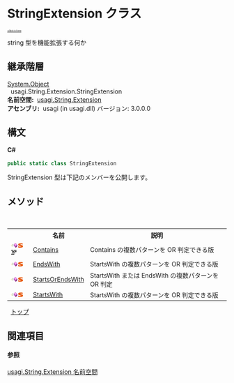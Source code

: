 # StringExtension クラス

<div style="font-size:30%"><a href="https://github.com/usagi/usagi.cs/blob/master/docs/Home.md">≪Back to Home</a></div> 

string 型を機能拡張する何か


## 継承階層
<a href="http://msdn2.microsoft.com/ja-jp/library/e5kfa45b" target="_blank">System.Object</a><br />&nbsp;&nbsp;usagi.String.Extension.StringExtension<br /><strong>名前空間:</strong>
&nbsp;<a href="N_usagi_String_Extension.md">usagi.String.Extension</a><br /><strong>アセンブリ:</strong>
&nbsp;usagi (in usagi.dll) バージョン: 3.0.0.0

## 構文

**C#**<br />
``` C#
public static class StringExtension
```

StringExtension 型は下記のメンバーを公開します。


## メソッド
&nbsp;<table><tr><th></th><th>名前</th><th>説明</th></tr><tr><td>![Public メソッド](media/pubmethod.gif "Public メソッド")![静的メンバー](media/static.gif "静的メンバー")![Code example](media/CodeExample.png "Code example")</td><td><a href="M_usagi_String_Extension_StringExtension_Contains.md">Contains</a></td><td>
Contains の複数パターンを OR 判定できる版</td></tr><tr><td>![Public メソッド](media/pubmethod.gif "Public メソッド")![静的メンバー](media/static.gif "静的メンバー")</td><td><a href="M_usagi_String_Extension_StringExtension_EndsWith.md">EndsWith</a></td><td>
StartsWith の複数パターンを OR 判定できる版</td></tr><tr><td>![Public メソッド](media/pubmethod.gif "Public メソッド")![静的メンバー](media/static.gif "静的メンバー")</td><td><a href="M_usagi_String_Extension_StringExtension_StartsOrEndsWith.md">StartsOrEndsWith</a></td><td>
StartsWith または EndsWith の複数パターンを OR 判定</td></tr><tr><td>![Public メソッド](media/pubmethod.gif "Public メソッド")![静的メンバー](media/static.gif "静的メンバー")</td><td><a href="M_usagi_String_Extension_StringExtension_StartsWith.md">StartsWith</a></td><td>
StartsWith の複数パターンを OR 判定できる版</td></tr></table>&nbsp;
<a href="#stringextension-クラス">トップ</a>

## 関連項目


#### 参照
<a href="N_usagi_String_Extension.md">usagi.String.Extension 名前空間</a><br />
